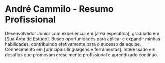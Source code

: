 # André Cammilo - Resumo Profissional

Desenvolvedor Júnior com experiência em [área específica], graduado em [Sua Área de Estudo]. Busco oportunidades para aplicar e expandir minhas habilidades, contribuindo efetivamente para o sucesso da equipe. Conhecimento em [principais linguagens e ferramentas]. Interessado em desafios que promovam crescimento profissional e aprendizado contínuo.